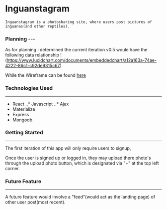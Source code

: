 # Inguanstagram
    Inguanstagram is a photosharing site, where users post pictures of inguanas(and other reptiles).

### Planning ---
As for planning i determined the current iteration v0.5 woule have the following data relationship !(https://www.lucidchart.com/documents/embeddedchart/a12a163a-74ae-4222-86c1-c92de9315c67)

While the Wireframe can be found [here](https://www.figma.com/file/G7tU7sUVpKv5XuszG0NEpkUb/Untitled?node-id=5%3A3)

### Technologies Used
---
* React
..* Javascript
..* Ajax
* Materialize
* Express
* Mongodb

### Getting Started
---
The first iteration of this app will  only require users to signup, 

Once the user is signed up or logged in, they
may upload there photo's through the upload photo button, which is designated via "+" at the top left corner.

### Future Feature
---
A future feature would involve a "feed"(would act as the landing page) of other user post(most recent).